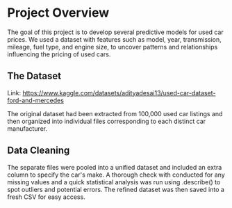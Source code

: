 # Project Overview

The goal of this project is to develop several predictive models for used car prices. We used a dataset with features such as model, year, transmission, mileage, fuel type, and engine size, to uncover patterns and relationships influencing the pricing of used cars.

## The Dataset 

Link: https://www.kaggle.com/datasets/adityadesai13/used-car-dataset-ford-and-mercedes 

The original dataset had been extracted from 100,000 used car listings and then organized into individual files corresponding to each distinct car manufacturer. 

## Data Cleaning

The separate files were pooled into a unified dataset and included an extra column to specify the car's make. A thorough check with conducted for any missing values and a quick statistical analysis was run using .describe() to spot outliers and potential errors. The refined dataset was then saved into a fresh CSV for easy access.
